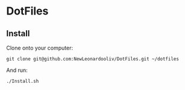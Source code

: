 # DotFiles

Install
-------

Clone onto your computer:

    git clone git@github.com:NewLeonardooliv/DotFiles.git ~/dotfiles

And run:

    ./Install.sh
